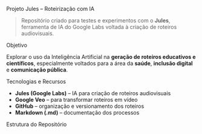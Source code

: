 Projeto Jules – Roteirização com IA

> Repositório criado para testes e experimentos com o **Jules**, ferramenta de IA do Google Labs voltada à criação de roteiros audiovisuais.



Objetivo

Explorar o uso da Inteligência Artificial na **geração de roteiros educativos e científicos**, especialmente voltados para a área da **saúde**, **inclusão digital** e **comunicação pública**.



Tecnologias e Recursos

- **Jules (Google Labs)** – IA para criação de roteiros audiovisuais
- **Google Veo** – para transformar roteiros em vídeo
- **GitHub** – organização e versionamento dos roteiros
- **Markdown (.md)** – documentação dos processos



Estrutura do Repositório


